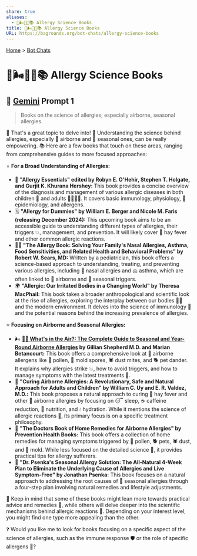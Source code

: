 ```yaml
---
share: true
aliases:
  - 🌸🌬️🤧🔬📚 Allergy Science Books
title: 🌸🌬️🤧🔬📚 Allergy Science Books
URL: https://bagrounds.org/bot-chats/allergy-science-books
---
```

[Home](../index.md) > [Bot Chats](./index.md)  
# 🌸🌬️🤧🔬📚 Allergy Science Books  
## 💬 [Gemini](../software/gemini.md) Prompt 1  
> Books on the science of allergies; especially airborne, seasonal allergies.  
  
🤧 That's a great topic to delve into! 🔬 Understanding the science behind allergies, especially 💨 airborne and 🌸 seasonal ones, can be really empowering. 📚 Here are a few books that touch on these areas, ranging from comprehensive guides to more focused approaches:  
  
⭐ **For a Broad Understanding of Allergies:**  
  
* 📖 **"Allergy Essentials" edited by Robyn E. O'Hehir, Stephen T. Holgate, and Gurjit K. Khurana Hershey:** This book provides a concise overview of the diagnosis and management of various allergic diseases in both children 👦 and adults 👨‍👩‍👧‍👦. It covers basic immunology, physiology, 🧬 epidemiology, and allergens.  
* 🗓️ **"Allergy for Dummies" by William E. Berger and Nicole M. Faris (releasing December 2024):** This upcoming book aims to be an accessible guide to understanding different types of allergies, their triggers 💥, management, and prevention. It will likely cover 🤧 hay fever and other common allergic reactions.  
* 👨‍⚕️ **"The Allergy Book: Solving Your Family's Nasal Allergies, Asthma, Food Sensitivities, and Related Health and Behavioral Problems" by Robert W. Sears, MD:** Written by a pediatrician, this book offers a science-based approach to understanding, treating, and preventing various allergies, including 👃 nasal allergies and 🫁 asthma, which are often linked to 💨 airborne and 🌸 seasonal triggers.  
* 🌍 **"Allergic: Our Irritated Bodies in a Changing World" by Theresa MacPhail:** This book takes a broader anthropological and scientific look at the rise of allergies, exploring the interplay between our bodies 🧍‍♀️ and the modern environment. It delves into the science of immunology 🔬 and the potential reasons behind the increasing prevalence of allergies.  
  
⭐ **Focusing on Airborne and Seasonal Allergies:**  
  
* 🌬️ **[👃🤧 What's in the Air?: The Complete Guide to Seasonal and Year-Round Airborne Allergies](../books/whats-in-the-air-the-complete-guide-to-seasonal-and-year-round-airborne-allergies.md) by Gillian Shepherd M.D. and Marian Betancourt:** This book offers a comprehensive look at 💨 airborne allergens like 🌼 pollen, 🍄 mold spores, 🕷️ dust mites, and 🐕 pet dander. It explains why allergies strike 💥, how to avoid triggers, and how to manage symptoms with the latest treatments 💊.  
* 🌿 **"Curing Airborne Allergies: A Revolutionary, Safe and Natural Approach for Adults and Children" by William C. Uy and E. R. Valdez, M.D.:** This book proposes a natural approach to curing 🤧 hay fever and other 💨 airborne allergies by focusing on 😴 sleep, ☕ caffeine reduction, 🍎 nutrition, and 💧 hydration. While it mentions the science of allergic reactions 🔬, its primary focus is on a specific treatment philosophy.  
* 🏡 **"The Doctors Book of Home Remedies for Airborne Allergies" by Prevention Health Books:** This book offers a collection of home remedies for managing symptoms triggered by 🌼 pollen, 🐕 pets, 🕷️ dust, and 🍄 mold. While less focused on the detailed science 🔬, it provides practical tips for allergy sufferers.  
* 📅 **"Dr. Psenka's Seasonal Allergy Solution: The All-Natural 4-Week Plan to Eliminate the Underlying Cause of Allergies and Live Symptom-Free" by Jonathan Psenka:** This book focuses on a natural approach to addressing the root causes of 🌸 seasonal allergies through a four-step plan involving natural remedies and lifestyle adjustments.  
  
🤔 Keep in mind that some of these books might lean more towards practical advice and remedies 💊, while others will delve deeper into the scientific mechanisms behind allergic reactions 🔬. Depending on your interest level, you might find one type more appealing than the other.  
  
❓ Would you like me to look for books focusing on a specific aspect of the science of allergies, such as the immune response 🛡️ or the role of specific allergens 🦠?  
